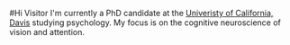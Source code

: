 #Hi Visitor
I'm currently a PhD candidate at the [Univeristy of California, Davis](ucdavis.edu) studying
psychology. My focus is on the cognitive neuroscience of vision and attention.
